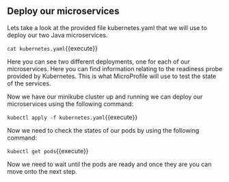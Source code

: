 ## Deploy our microservices

Lets take a look at the provided file kubernetes.yaml that we will use to deploy our two Java microservices.

`cat kubernetes.yaml`{{execute}}

Here you can see two different deployments, one for each of our microservices. Here you can find information relating to the readiness probe provided by Kubernetes. This is what MicroProfile will use to test the state of the services.

Now we have our minikube cluster up and running we can deploy our microservices using the following command:

`kubectl apply -f kubernetes.yaml`{{execute}}

Now we need to check the states of our pods by using the following command:

`kubectl get pods`{{execute}}

Now we need to wait until the pods are ready and once they are you can move onto the next step.
